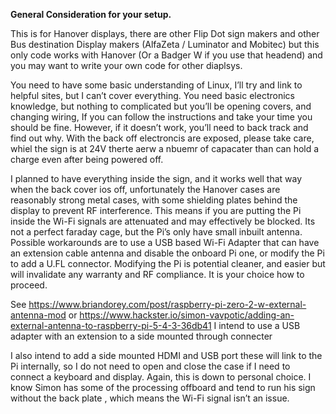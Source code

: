 **General Consideration for your setup.**

This is for Hanover displays, there are other Flip Dot sign makers and other Bus destination Display makers (AlfaZeta / Luminator and Mobitec) but this only code works with Hanover (Or a Badger W if you use that headend) and you may want to write your own code for other diaplsys.

You need to have some basic understanding of Linux, I’ll try and link to helpful sites, but I can’t cover everything.
You need basic electronics knowledge, but nothing to complicated but you’ll be opening covers, and changing wiring, If you can follow the instructions and take your time you should be fine.  However, if it doesn’t work, you’ll need to back track and find out why.
With the back off electroncis are exposed, please take care, whiel the sign is at 24V therte aerw a nbuemr of capacater than can hold a charge even after being powered off.  

I planned to have everything inside the sign, and it works well that way when the back cover ios off, unfortunately the Hanover cases are reasonably strong metal cases, with some shielding plates behind the display to prevent RF interference.   This means if you are putting the Pi inside the Wi-Fi signals are attenuated and may effectively be blocked.  Its not a perfect faraday cage, but the Pi’s only have small inbuilt antenna.
Possible workarounds are to use a USB based Wi-Fi Adapter that can have an extension cable antenna and disable the onboard Pi one, or modify the Pi to add a U.FL connector.  Modifying the Pi is potential cleaner, and easier but will invalidate any warranty and RF compliance.  It is your choice how to proceed.

See https://www.briandorey.com/post/raspberry-pi-zero-2-w-external-antenna-mod or  https://www.hackster.io/simon-vavpotic/adding-an-external-antenna-to-raspberry-pi-5-4-3-36db41
I intend to use a USB adapter with an extension to a side mounted through connecter 

I also intend to add a side mounted HDMI and USB port these will link to the Pi internally, so I do not need to open and close the case if I need to connect a keyboard and display.  Again, this is down to personal choice.  I know Simon has some of the processing offboard and tend to run his sign without the back plate , which means the Wi-Fi signal isn’t an issue.
